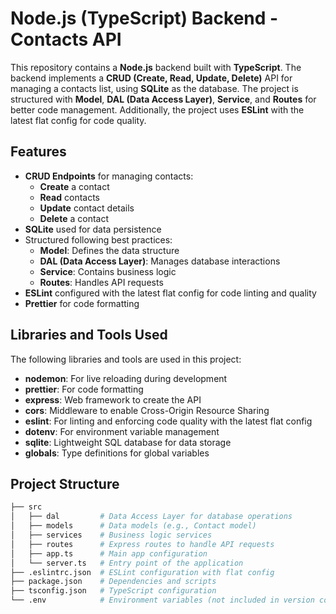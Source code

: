 # Node.js (TypeScript) Backend - Contacts API

This repository contains a **Node.js** backend built with **TypeScript**. The backend implements a **CRUD (Create, Read, Update, Delete)** API for managing a contacts list, using **SQLite** as the database. The project is structured with **Model**, **DAL (Data Access Layer)**, **Service**, and **Routes** for better code management. Additionally, the project uses **ESLint** with the latest flat config for code quality.

## Features

- **CRUD Endpoints** for managing contacts:
  - **Create** a contact
  - **Read** contacts
  - **Update** contact details
  - **Delete** a contact
- **SQLite** used for data persistence
- Structured following best practices:
  - **Model**: Defines the data structure
  - **DAL (Data Access Layer)**: Manages database interactions
  - **Service**: Contains business logic
  - **Routes**: Handles API requests
- **ESLint** configured with the latest flat config for code linting and quality
- **Prettier** for code formatting

## Libraries and Tools Used

The following libraries and tools are used in this project:

- **nodemon**: For live reloading during development
- **prettier**: For code formatting
- **express**: Web framework to create the API
- **cors**: Middleware to enable Cross-Origin Resource Sharing
- **eslint**: For linting and enforcing code quality with the latest flat config
- **dotenv**: For environment variable management
- **sqlite**: Lightweight SQL database for data storage
- **globals**: Type definitions for global variables

## Project Structure

```bash
├── src
│   ├── dal         # Data Access Layer for database operations
│   ├── models      # Data models (e.g., Contact model)
│   ├── services    # Business logic services
│   ├── routes      # Express routes to handle API requests
│   ├── app.ts      # Main app configuration
│   └── server.ts   # Entry point of the application
├── .eslintrc.json  # ESLint configuration with flat config
├── package.json    # Dependencies and scripts
├── tsconfig.json   # TypeScript configuration
└── .env            # Environment variables (not included in version control)
